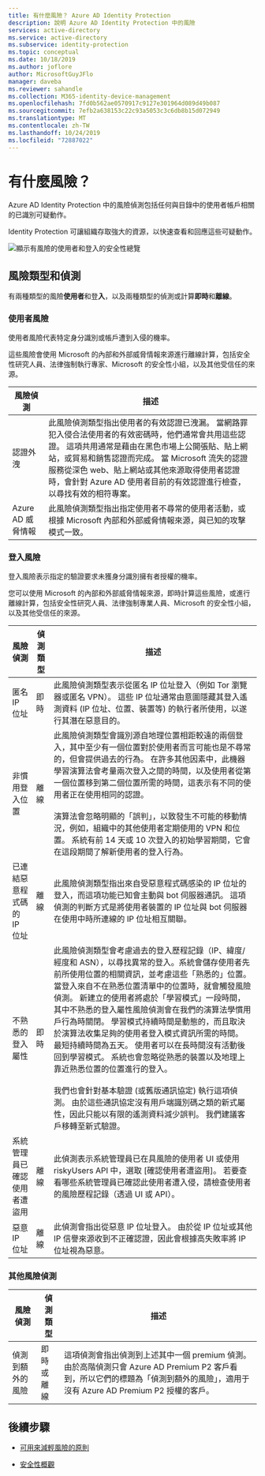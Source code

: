 ```yaml
---
title: 有什麼風險？ Azure AD Identity Protection
description: 說明 Azure AD Identity Protection 中的風險
services: active-directory
ms.service: active-directory
ms.subservice: identity-protection
ms.topic: conceptual
ms.date: 10/18/2019
ms.author: joflore
author: MicrosoftGuyJFlo
manager: daveba
ms.reviewer: sahandle
ms.collection: M365-identity-device-management
ms.openlocfilehash: 7fd0b562ae0570917c9127e301964d089d49b087
ms.sourcegitcommit: 7efb2a638153c22c93a5053c3c6db8b15d072949
ms.translationtype: MT
ms.contentlocale: zh-TW
ms.lasthandoff: 10/24/2019
ms.locfileid: "72887022"
---
```

# <a name="what-is-risk"></a>有什麼風險？

Azure AD Identity Protection 中的風險偵測包括任何與目錄中的使用者帳戶相關的已識別可疑動作。

Identity Protection 可讓組織存取強大的資源，以快速查看和回應這些可疑動作。 

![顯示有風險的使用者和登入的安全性總覽](./media/concept-identity-protection-risks/identity-protection-security-overview.png)

## <a name="risk-types-and-detection"></a>風險類型和偵測

有兩種類型的風險**使用者**和登**入**，以及兩種類型的偵測或計算**即時**和**離線**。

### <a name="user-risk"></a>使用者風險

使用者風險代表特定身分識別或帳戶遭到入侵的機率。 

這些風險會使用 Microsoft 的內部和外部威脅情報來源進行離線計算，包括安全性研究人員、法律強制執行專家、Microsoft 的安全性小組，以及其他受信任的來源。

| 風險偵測 | 描述 |
| --- | --- |
| 認證外洩 | 此風險偵測類型指出使用者的有效認證已洩漏。 當網路罪犯入侵合法使用者的有效密碼時，他們通常會共用這些認證。 這項共用通常是藉由在黑色市場上公開張貼、貼上網站，或貿易和銷售認證而完成。 當 Microsoft 流失的認證服務從深色 web、貼上網站或其他來源取得使用者認證時，會針對 Azure AD 使用者目前的有效認證進行檢查，以尋找有效的相符專案。 |
| Azure AD 威脅情報 | 此風險偵測類型指出指定使用者不尋常的使用者活動，或根據 Microsoft 內部和外部威脅情報來源，與已知的攻擊模式一致。 |

### <a name="sign-in-risk"></a>登入風險

登入風險表示指定的驗證要求未獲身分識別擁有者授權的機率。 

您可以使用 Microsoft 的內部和外部威脅情報來源，即時計算這些風險，或進行離線計算，包括安全性研究人員、法律強制專業人員、Microsoft 的安全性小組，以及其他受信任的來源。

| 風險偵測 | 偵測類型 | 描述 |
| --- | --- | --- |
| 匿名 IP 位址 | 即時 | 此風險偵測類型表示從匿名 IP 位址登入（例如 Tor 瀏覽器或匿名 VPN）。 這些 IP 位址通常由意圖隱藏其登入遙測資料 (IP 位址、位置、裝置等) 的執行者所使用，以遂行其潛在惡意目的。 |
| 非慣用登入位置 | 離線 | 此風險偵測類型會識別源自地理位置相距較遠的兩個登入，其中至少有一個位置對於使用者而言可能也是不尋常的，但會提供過去的行為。 在許多其他因素中，此機器學習演算法會考量兩次登入之間的時間，以及使用者從第一個位置移到第二個位置所需的時間，這表示有不同的使用者正在使用相同的認證。 <br><br> 演算法會忽略明顯的「誤判」，以致發生不可能的移動情況，例如，組織中的其他使用者定期使用的 VPN 和位置。 系統有前 14 天或 10 次登入的初始學習期間，它會在這段期間了解新使用者的登入行為。 |
| 已連結惡意程式碼的 IP 位址 | 離線 | 此風險偵測類型指出來自受惡意程式碼感染的 IP 位址的登入，而這項功能已知會主動與 bot 伺服器通訊。 這項偵測的判斷方式是將使用者裝置的 IP 位址與 bot 伺服器在使用中時所連線的 IP 位址相互關聯。 |
| 不熟悉的登入屬性 | 即時 | 此風險偵測類型會考慮過去的登入歷程記錄（IP、緯度/經度和 ASN），以尋找異常的登入。系統會儲存使用者先前所使用位置的相關資訊，並考慮這些「熟悉的」位置。 當登入來自不在熟悉位置清單中的位置時，就會觸發風險偵測。 新建立的使用者將處於「學習模式」一段時間，其中不熟悉的登入屬性風險偵測會在我們的演算法學慣用戶行為時關閉。 學習模式持續時間是動態的，而且取決於演算法收集足夠的使用者登入模式資訊所需的時間。 最短持續時間為五天。 使用者可以在長時間沒有活動後回到學習模式。 系統也會忽略從熟悉的裝置以及地理上靠近熟悉位置的位置進行的登入。 <br><br> 我們也會針對基本驗證 (或舊版通訊協定) 執行這項偵測。 由於這些通訊協定沒有用戶端識別碼之類的新式屬性，因此只能以有限的遙測資料減少誤判。 我們建議客戶移轉至新式驗證。 |
| 系統管理員已確認使用者遭盜用 | 離線 | 此偵測表示系統管理員已在具風險的使用者 UI 或使用 riskyUsers API 中，選取 [確認使用者遭盜用]。 若要查看哪些系統管理員已確認此使用者遭入侵，請檢查使用者的風險歷程記錄（透過 UI 或 API）。 |
| 惡意 IP 位址 | 離線 | 此偵測會指出從惡意 IP 位址登入。 由於從 IP 位址或其他 IP 信譽來源收到不正確認證，因此會根據高失敗率將 IP 位址視為惡意。 |

### <a name="other-risk-detections"></a>其他風險偵測

| 風險偵測 | 偵測類型 | 描述 |
| --- | --- | --- |
| 偵測到額外的風險 | 即時或離線 | 這項偵測會指出偵測到上述其中一個 premium 偵測。 由於高階偵測只會 Azure AD Premium P2 客戶看到，所以它們的標題為「偵測到額外的風險」，適用于沒有 Azure AD Premium P2 授權的客戶。 |

## <a name="next-steps"></a>後續步驟

- [可用來減輕風險的原則](concept-identity-protection-policies.md)

- [安全性概觀](concept-identity-protection-security-overview.md)
